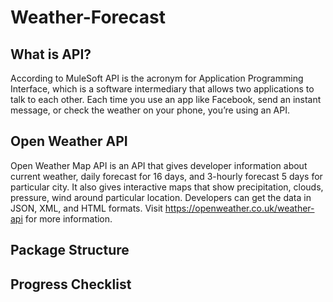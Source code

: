 # Weather-Forecast
## What is API?
According to MuleSoft API is the acronym for Application Programming Interface, which is a software intermediary that allows two applications to talk to each other. Each time you use an app like Facebook, send an instant message, or check the weather on your phone, you’re using an API. 

## Open Weather API
Open Weather Map API is an API that gives developer information about current weather, daily forecast for 16 days, and 3-hourly forecast 5 days for particular city. It also gives interactive maps that show precipitation, clouds, pressure, wind around particular location. Developers can get the data in JSON, XML, and HTML formats. Visit https://openweather.co.uk/weather-api for more information. 

## Package Structure

## Progress Checklist
